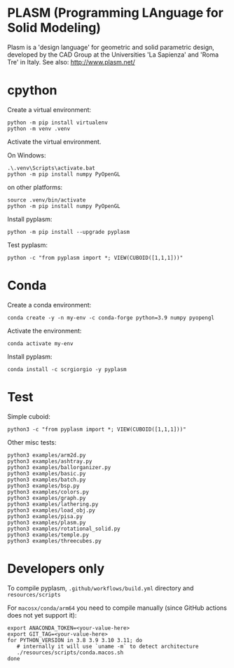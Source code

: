 # PLASM (Programming LAnguage for Solid Modeling)

Plasm is a 'design language' for geometric and solid parametric design, 
developed by the CAD Group at the Universities 'La Sapienza' and 'Roma Tre' in Italy. See also: http://www.plasm.net/

# cpython

Create a virtual environment:

```
python -m pip install virtualenv
python -m venv .venv
```

Activate the virtual environment. 

On Windows:

```
.\.venv\Scripts\activate.bat
python -m pip install numpy PyOpenGL 
```

on other platforms:

```
source .venv/bin/activate
python -m pip install numpy PyOpenGL 
```

Install pyplasm:

```
python -m pip install --upgrade pyplasm
```

Test pyplasm:

```
python -c "from pyplasm import *; VIEW(CUBOID([1,1,1]))"
```


# Conda

Create a conda environment:

```
conda create -y -n my-env -c conda-forge python=3.9 numpy pyopengl
```

Activate the environment:

```
conda activate my-env
```

Install pyplasm:

```
conda install -c scrgiorgio -y pyplasm 
``` 

# Test

Simple cuboid:

```
python3 -c "from pyplasm import *; VIEW(CUBOID([1,1,1]))"
```

Other misc tests:

```
python3 examples/arm2d.py
python3 examples/ashtray.py
python3 examples/ballorganizer.py
python3 examples/basic.py
python3 examples/batch.py
python3 examples/bsp.py
python3 examples/colors.py
python3 examples/graph.py
python3 examples/lathering.py
python3 examples/load_obj.py
python3 examples/pisa.py
python3 examples/plasm.py
python3 examples/rotational_solid.py
python3 examples/temple.py
python3 examples/threecubes.py
```

# Developers only

To compile pyplasm, `.github/workflows/build.yml` directory and `resources/scripts`

For `macosx/conda/arm64` you need to compile manually (since GitHub actions does not yet support it):

```:
export ANACONDA_TOKEN=<your-value-here>
export GIT_TAG=<your-value-here>  
for PYTHON_VERSION in 3.8 3.9 3.10 3.11; do
   # internally it will use `uname -m` to detect architecture
   ./resources/scripts/conda.macos.sh
done
```



